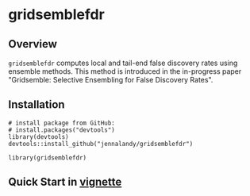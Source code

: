 # gridsemblefdr

<!-- badges: start -->

<!-- badges: end -->

## Overview

`gridsemblefdr` computes local and tail-end false discovery rates using ensemble methods. This method is introduced in the in-progress paper "Gridsemble: Selective Ensembling for False Discovery Rates".

## Installation

```{r setup, eval = FALSE}
# install package from GitHub:
# install.packages("devtools")
library(devtools)
devtools::install_github("jennalandy/gridsemblefdr")

library(gridsemblefdr)
```

## Quick Start in [vignette](vignettes/gridsemblefdr.Rmd)
